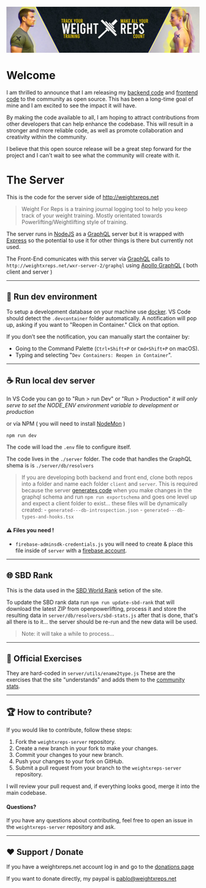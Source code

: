 ![Logo](https://github.com/bandinopla/weightxreps-client/raw/main/public/session-banner.jpg)

# Welcome
I am thrilled to announce that I am releasing my [backend code](https://github.com/bandinopla/weightxreps-server) and [frontend code](https://github.com/bandinopla/weightxreps-client) to the community as open source. This has been a long-time goal of mine and I am excited to see the impact it will have. 

By making the code available to all, I am hoping to attract contributions from other developers that can help enhance the codebase. This will result in a stronger and more reliable code, as well as promote collaboration and creativity within the community. 

I believe that this open source release will be a great step forward for the project and I can't wait to see what the community will create with it.


# The Server
This is the code for the server side of http://weightxreps.net 

> Weight For Reps is a training journal logging tool to help you keep track of your weight training. Mostly orientated towards Powerlifting/Weightlifting style of training.

The server runs in [NodeJS](https://nodejs.org/en/) as a [GraphQL](https://graphql.org/) server but it is wrapped with [Express](https://expressjs.com/) so the potential to use it for other things is there but currently not used.

The Front-End comunicates with this server vía [GraphQL](https://graphql.org/) calls to `http://weightxreps.net/wxr-server-2/graphql` using [Apollo GraphQL](https://www.apollographql.com/docs/react/) ( both client and server )

---

## :newspaper: Run dev environment
To setup a development database on your machine use [docker](https://www.docker.com/). VS Code should detect the `.devcontainer` folder automatically. A notification will pop up, asking if you want to "Reopen in Container." Click on that option.

If you don’t see the notification, you can manually start the container by:
- Going to the Command Palette (`Ctrl+Shift+P` or `Cmd+Shift+P` on macOS).
- Typing and selecting "`Dev Containers: Reopen in Container`".

---

## :coffee: Run local dev server 

In VS Code you can go to "Run > run Dev" or "Run > Production" _it will only serve to set the NODE_ENV environment variable to development or production_

or vía NPM ( you will need to install [NodeMon](https://nodemon.io/) )
``` 
npm run dev
```

The code will load the `.env` file to configure itself.

The code lives in the `./server` folder. The code that handles the GraphQL shema is is `./server/db/resolvers`

> If you are developing both backend and front end, clone both repos into a folder and name each folder `client` and `server`. This is required because the server [generates code](https://the-guild.dev/graphql/codegen) when you make changes in the graphql schema and run `npm run exportschema` and goes one level up and expect a client folder to exist... these files will be dynamically created:
    - `generated---db-introspection.json`
    - `generated---db-types-and-hooks.tsx`

#### :warning: Files you need !

- `firebase-adminsdk-credentials.js`
you will need to create & place this file inside of `server` with a [firebase account](https://console.firebase.google.com/).  

---

## :globe_with_meridians: SBD Rank
This is the data used in the [SBD World Rank](https://weightxreps.net/sbd-stats) setion of the site.

To update the SBD rank data run `npm run update-sbd-rank` that will download the latest ZIP from openpowerlifting, process it and store the resulting data in `server/db/resolvers/sbd-stats.js` after that is done, that's all there is to it... the server should be re-run and the new data will be used.

> Note: it will take a while to process...

---

## :satellite: Official Exercises
They are hard-coded in `server/utils/ename2type.js` These are the exercises that the site "understands" and adds them to the [community stats](https://weightxreps.net/community-stats).

---

## :trophy: How to contribute? 

If you would like to contribute, follow these steps:

1. Fork the `weightxreps-server` repository.
2. Create a new branch in your fork to make your changes.
3. Commit your changes to your new branch.
4. Push your changes to your fork on GitHub.
5. Submit a pull request from your branch to the `weightxreps-server` repository.

I will review your pull request and, if everything looks good, merge it into the main codebase.

#### Questions?

If you have any questions about contributing, feel free to open an issue in the `weightxreps-server` repository and ask.


---

## :hearts: Support / Donate
If you have a weightxreps.net account log in and go to the [donations page](https://weightxreps.net/donate)

If you want to donate directly, my paypal is pablo@weightxreps.net

